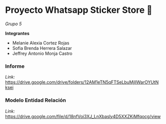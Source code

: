 # Proyecto Whatsapp Sticker Store 🌠
_Grupo 5_

**Integrantes**
- Melanie Alexia Cortez Rojas
- Sofia Brenda Herrera Salazar
- Jeffrey Antonio Monja Castro

### Informe 
*Link:* https://drive.google.com/drive/folders/12AM1eTN5qFTSeLbuMjIlWarOYUtNksei

### Modelo Entidad Relación
*Link:* https://drive.google.com/file/d/18nfVoi3XJ_LnXbasly4D5XXZKiMfqocg/view 

